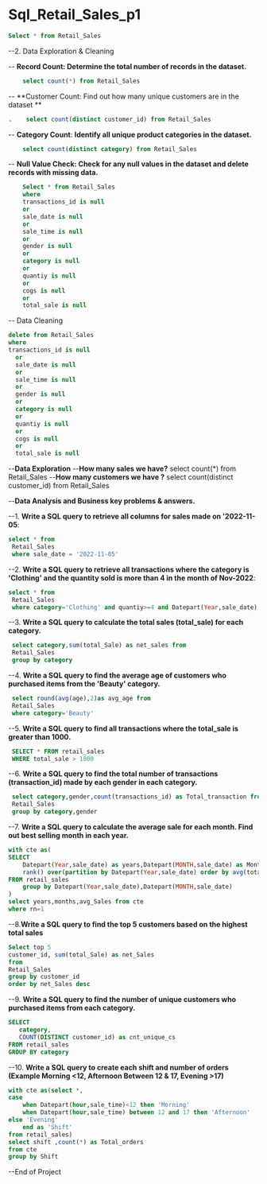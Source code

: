 # Sql_Retail_Sales_p1
 ```sql
Select * from Retail_Sales
```
--2. Data Exploration & Cleaning

-- **Record Count: Determine the total number of records in the dataset.**
 ```sql
     select count(*) from Retail_Sales
 ```
-- **Customer Count: Find out how many unique customers are in the dataset **
 ```sql
.    select count(distinct customer_id) from Retail_Sales
 ```
-- **Category Count**: **Identify all unique product categories in the dataset.**
 ```sql
     select count(distinct category) from Retail_Sales
 ```
-- **Null Value Check: Check for any null values in the dataset and delete records with missing data.**
 ```sql
     Select * from Retail_Sales
	 where 
	 transactions_id is null
	 or
	 sale_date is null
	 or
	 sale_time is null
	 or
	 gender is null 
	 or
	 category is null
	 or
	 quantiy is null 
	 or
	 cogs is null
	 or
	 total_sale is null
```
-- Data Cleaning
   ```sql
delete from Retail_Sales
where
 transactions_id is null
	 or
	 sale_date is null
	 or
	 sale_time is null
	 or
	 gender is null 
	 or
	 category is null
	 or
	 quantiy is null 
	 or
	 cogs is null
	 or
	 total_sale is null 
  ```
--**Data Exploration**
--**How many sales we have?**
select count(*) from Retail_Sales
--**How many customers we have ?**
 select count(distinct customer_id) from Retail_Sales

 --**Data Analysis and Business key problems & answers.**


 --1. **Write a SQL query to retrieve all columns for sales made on '2022-11-05**:
 ```sql
 select * from 
  Retail_Sales
  where sale_date = '2022-11-05'
```
--2. **Write a SQL query to retrieve all transactions where the category is 'Clothing' and the quantity sold is more than 4 in the month of Nov-2022**:

 ```sql
 select * from 
  Retail_Sales
  where category='Clothing' and quantiy>=4 and Datepart(Year,sale_date) = 2022 and Datepart(MONTH,sale_date)=11
```
--3. **Write a SQL query to calculate the total sales (total_sale) for each category.**

 ```sql
  select category,sum(total_Sale) as net_sales from 
  Retail_Sales
  group by category
```

--4. **Write a SQL query to find the average age of customers who purchased items from the 'Beauty' category.**
 ```sql
  select round(avg(age),2)as avg_age from 
  Retail_Sales
  where category='Beauty'
  ```
--5. **Write a SQL query to find all transactions where the total_sale is greater than 1000.**
 ```sql
  SELECT * FROM retail_sales
  WHERE total_sale > 1000
  ```
--6. **Write a SQL query to find the total number of transactions (transaction_id) made by each gender in each category.**
 ```sql
  select category,gender,count(transactions_id) as Total_transaction from 
  Retail_Sales
  group by category,gender
  ```
--7. **Write a SQL query to calculate the average sale for each month. Find out best selling month in each year.**
 ```sql
 with cte as(
 SELECT 
     Datepart(Year,sale_date) as years,Datepart(MONTH,sale_date) as Months,avg(total_Sale) as avg_Sales,
     rank() over(partition by Datepart(Year,sale_date) order by avg(total_Sale) asc ) rn
 FROM retail_sales
     group by Datepart(Year,sale_date),Datepart(MONTH,sale_date)
 )
 select years,months,avg_Sales from cte
 where rn=1
  ```
--8.**Write a SQL query to find the top 5 customers based on the highest total sales**
 ```sql
 Select top 5
 customer_id, sum(total_Sale) as net_Sales
 from
 Retail_Sales
 group by customer_id
 order by net_Sales desc
  ```
 --9. **Write a SQL query to find the number of unique customers who purchased items from each category.**
 ```sql
SELECT 
    category,    
    COUNT(DISTINCT customer_id) as cnt_unique_cs
FROM retail_sales
GROUP BY category
  ```
--10. **Write a SQL query to create each shift and number of orders (Example Morning <12, Afternoon Between 12 & 17, Evening >17)**
 ```sql
with cte as(select *,
 case 
     when Datepart(hour,sale_time)<12 then 'Morning'
     when Datepart(hour,sale_time) between 12 and 17 then 'Afternoon'
 else 'Evening'
     end as 'Shift'
from retail_sales)
select shift ,count(*) as Total_orders
from cte
group by Shift
  ```
--End of Project


